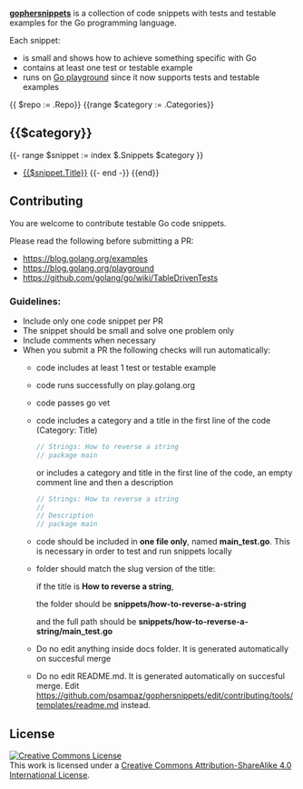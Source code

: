**[gophersnippets](https://gophersnippets.com)** is a collection of code snippets with tests and testable examples for the Go programming language. 

Each snippet:
 - is small and shows how to achieve something specific with Go 
 - contains at least one test or testable example
 - runs on [Go playground](https://play.golang.org/) since it now supports tests and testable examples  

{{ $repo := .Repo}}
{{range $category := .Categories}}
## {{$category}}
{{- range $snippet := index $.Snippets $category }}
 - [{{$snippet.Title}}](https://gophersnippets.com/{{$snippet.DirectoryName}})
{{- end -}}
{{end}}

## Contributing

You are welcome to contribute testable Go code snippets.

Please read the following before submitting a PR:
- https://blog.golang.org/examples
- https://blog.golang.org/playground
- https://github.com/golang/go/wiki/TableDrivenTests

### Guidelines:

- Include only one code snippet per PR
- The snippet should be small and solve one problem only
- Include comments when necessary
- When you submit a PR the following checks will run automatically:
  - code includes at least 1 test or testable example
  - code runs successfully on play.golang.org
  - code passes go vet
  - code includes a category and a title in the first line of the code (Category: Title)
    ```go
    // Strings: How to reverse a string
    // package main
    ```
    or includes a category and title in the first line of the code, an empty comment line and then a description
    ```go
    // Strings: How to reverse a string
    //
    // Description
    // package main
    ```
  - code should be included in **one file only**, named **main_test.go**. This is necessary in order to test and run snippets locally
  - folder should match the slug version of the title:
    
    if the title is **How to reverse a string**, 
    
    the folder should be **snippets/how-to-reverse-a-string**
    
    and the full path should be **snippets/how-to-reverse-a-string/main_test.go**
  - Do no edit anything inside docs folder. It is generated automatically on succesful merge  
  - Do no edit README.md. It is generated automatically on succesful merge. Edit https://github.com/psampaz/gophersnippets/edit/contributing/tools/templates/readme.md instead.
    
## License
<a rel="license" href="http://creativecommons.org/licenses/by-sa/4.0/"><img alt="Creative Commons License" style="border-width:0" src="https://i.creativecommons.org/l/by-sa/4.0/88x31.png" /></a><br />This work is licensed under a <a rel="license" href="http://creativecommons.org/licenses/by-sa/4.0/">Creative Commons Attribution-ShareAlike 4.0 International License</a>.
